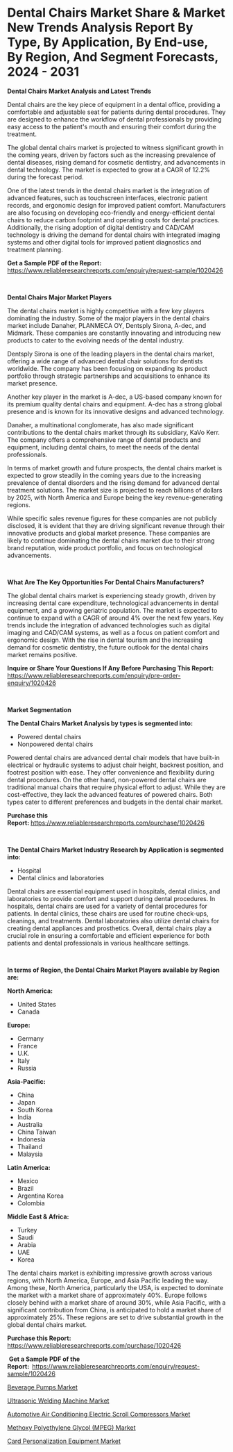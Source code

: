 <p><h1>Dental Chairs Market Share & Market New Trends Analysis Report By Type, By Application, By End-use, By Region, And Segment Forecasts, 2024 - 2031</h1></p><p><strong>Dental Chairs Market Analysis and Latest Trends</strong></p>
<p><p>Dental chairs are the key piece of equipment in a dental office, providing a comfortable and adjustable seat for patients during dental procedures. They are designed to enhance the workflow of dental professionals by providing easy access to the patient's mouth and ensuring their comfort during the treatment.</p><p>The global dental chairs market is projected to witness significant growth in the coming years, driven by factors such as the increasing prevalence of dental diseases, rising demand for cosmetic dentistry, and advancements in dental technology. The market is expected to grow at a CAGR of 12.2% during the forecast period.</p><p>One of the latest trends in the dental chairs market is the integration of advanced features, such as touchscreen interfaces, electronic patient records, and ergonomic design for improved patient comfort. Manufacturers are also focusing on developing eco-friendly and energy-efficient dental chairs to reduce carbon footprint and operating costs for dental practices. Additionally, the rising adoption of digital dentistry and CAD/CAM technology is driving the demand for dental chairs with integrated imaging systems and other digital tools for improved patient diagnostics and treatment planning.</p></p>
<p><strong>Get a Sample PDF of the Report:&nbsp;</strong> <a href="https://www.reliableresearchreports.com/enquiry/request-sample/1020426">https://www.reliableresearchreports.com/enquiry/request-sample/1020426</a></p>
<p>&nbsp;</p>
<p><strong>Dental Chairs Major Market Players</strong></p>
<p><p>The dental chairs market is highly competitive with a few key players dominating the industry. Some of the major players in the dental chairs market include Danaher, PLANMECA OY, Dentsply Sirona, A-dec, and Midmark. These companies are constantly innovating and introducing new products to cater to the evolving needs of the dental industry.</p><p>Dentsply Sirona is one of the leading players in the dental chairs market, offering a wide range of advanced dental chair solutions for dentists worldwide. The company has been focusing on expanding its product portfolio through strategic partnerships and acquisitions to enhance its market presence.</p><p>Another key player in the market is A-dec, a US-based company known for its premium quality dental chairs and equipment. A-dec has a strong global presence and is known for its innovative designs and advanced technology.</p><p>Danaher, a multinational conglomerate, has also made significant contributions to the dental chairs market through its subsidiary, KaVo Kerr. The company offers a comprehensive range of dental products and equipment, including dental chairs, to meet the needs of the dental professionals.</p><p>In terms of market growth and future prospects, the dental chairs market is expected to grow steadily in the coming years due to the increasing prevalence of dental disorders and the rising demand for advanced dental treatment solutions. The market size is projected to reach billions of dollars by 2025, with North America and Europe being the key revenue-generating regions.</p><p>While specific sales revenue figures for these companies are not publicly disclosed, it is evident that they are driving significant revenue through their innovative products and global market presence. These companies are likely to continue dominating the dental chairs market due to their strong brand reputation, wide product portfolio, and focus on technological advancements.</p></p>
<p>&nbsp;</p>
<p><strong>What Are The Key Opportunities For Dental Chairs Manufacturers?</strong></p>
<p><p>The global dental chairs market is experiencing steady growth, driven by increasing dental care expenditure, technological advancements in dental equipment, and a growing geriatric population. The market is expected to continue to expand with a CAGR of around 4% over the next few years. Key trends include the integration of advanced technologies such as digital imaging and CAD/CAM systems, as well as a focus on patient comfort and ergonomic design. With the rise in dental tourism and the increasing demand for cosmetic dentistry, the future outlook for the dental chairs market remains positive.</p></p>
<p><strong>Inquire or Share Your Questions If Any Before Purchasing This Report:</strong> <a href="https://www.reliableresearchreports.com/enquiry/pre-order-enquiry/1020426">https://www.reliableresearchreports.com/enquiry/pre-order-enquiry/1020426</a></p>
<p>&nbsp;</p>
<p><strong>Market Segmentation</strong></p>
<p><strong>The Dental Chairs Market Analysis by types is segmented into:</strong></p>
<p><ul><li>Powered dental chairs</li><li>Nonpowered dental chairs</li></ul></p>
<p><p>Powered dental chairs are advanced dental chair models that have built-in electrical or hydraulic systems to adjust chair height, backrest position, and footrest position with ease. They offer convenience and flexibility during dental procedures. On the other hand, non-powered dental chairs are traditional manual chairs that require physical effort to adjust. While they are cost-effective, they lack the advanced features of powered chairs. Both types cater to different preferences and budgets in the dental chair market.</p></p>
<p><strong>Purchase this Report:&nbsp;</strong><a href="https://www.reliableresearchreports.com/purchase/1020426">https://www.reliableresearchreports.com/purchase/1020426</a></p>
<p>&nbsp;</p>
<p><strong>The Dental Chairs Market Industry Research by Application is segmented into:</strong></p>
<p><ul><li>Hospital</li><li>Dental clinics and laboratories</li></ul></p>
<p><p>Dental chairs are essential equipment used in hospitals, dental clinics, and laboratories to provide comfort and support during dental procedures. In hospitals, dental chairs are used for a variety of dental procedures for patients. In dental clinics, these chairs are used for routine check-ups, cleanings, and treatments. Dental laboratories also utilize dental chairs for creating dental appliances and prosthetics. Overall, dental chairs play a crucial role in ensuring a comfortable and efficient experience for both patients and dental professionals in various healthcare settings.</p></p>
<p>&nbsp;</p>
<p><strong>In terms of Region, the Dental Chairs Market Players available by Region are:</strong></p>
<p>
    <p> <strong> North America: </strong>
        <ul>
            <li>United States</li>
            <li>Canada</li>
        </ul>
        </p> 
    <p> <strong> Europe: </strong>
        <ul>
            <li>Germany</li>
            <li>France</li>
            <li>U.K.</li>
            <li>Italy</li>
            <li>Russia</li>
        </ul>
        </p> 
    <p> <strong> Asia-Pacific: </strong>
        <ul>
            <li>China</li>
            <li>Japan</li>
            <li>South Korea</li>
            <li>India</li>
            <li>Australia</li>
            <li>China Taiwan</li>
            <li>Indonesia</li>
            <li>Thailand</li>
            <li>Malaysia</li>
        </ul>
        </p> 
    <p> <strong> Latin America: </strong>
        <ul>
            <li>Mexico</li>
            <li>Brazil</li>
            <li>Argentina Korea</li>
            <li>Colombia</li>
        </ul>
        </p> 
    <p> <strong> Middle East & Africa: </strong>
        <ul>
            <li>Turkey</li>
            <li>Saudi</li>
            <li>Arabia</li>
            <li>UAE</li>
            <li>Korea</li>
        </ul>
    </p>
    </p>
<p><p>The dental chairs market is exhibiting impressive growth across various regions, with North America, Europe, and Asia Pacific leading the way. Among these, North America, particularly the USA, is expected to dominate the market with a market share of approximately 40%. Europe follows closely behind with a market share of around 30%, while Asia Pacific, with a significant contribution from China, is anticipated to hold a market share of approximately 25%. These regions are set to drive substantial growth in the global dental chairs market.</p></p>
<p><strong>Purchase this Report: </strong><a href="https://www.reliableresearchreports.com/purchase/1020426">https://www.reliableresearchreports.com/purchase/1020426</a></p>
<p>&nbsp;<strong>Get a Sample PDF of the Report:&nbsp;&nbsp;</strong><a href="https://www.reliableresearchreports.com/enquiry/request-sample/1020426">https://www.reliableresearchreports.com/enquiry/request-sample/1020426</a></p>
<p><strong></strong></p>
<p><p><a href="https://medium.com/p/68d128bc4f42/edit">Beverage Pumps Market</a></p><p><a href="https://medium.com/p/8cc93fc2d37c/edit">Ultrasonic Welding Machine Market</a></p><p><a href="https://github.com/beatblasta/Market-Research-Report-List-1/blob/main/automotive-air-conditioning-electric-scroll-compressors-market.md">Automotive Air Conditioning Electric Scroll Compressors Market</a></p><p><a href="https://github.com/shotows/Market-Research-Report-List-1/blob/main/methoxy-polyethylene-glycol-mpeg-market.md">Methoxy Polyethylene Glycol (MPEG) Market</a></p><p><a href="https://medium.com/p/0758a946c4f6/edit">Card Personalization Equipment Market</a></p></p>